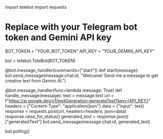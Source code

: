 import telebot
import requests

# Replace with your Telegram bot token and Gemini API key
BOT_TOKEN = "YOUR_BOT_TOKEN"
API_KEY = "YOUR_GEMINI_API_KEY"

bot = telebot.TeleBot(BOT_TOKEN)

@bot.message_handler(commands=["start"])
def start(message):
    bot.send_message(message.chat.id, "Welcome! Send me a message to get creative text from Gemini AI.")

@bot.message_handler(func=lambda message: True)
def handle_message(message):
    text = message.text
    url = f"https://ai.google.dev/v1/textGeneration:generateText?key={API_KEY}"
    headers = {"Content-Type": "application/json"}
    data = {"input": text}
    response = requests.post(url, headers=headers, json=data)
    response.raise_for_status()
    generated_text = response.json()["generatedText"]
    bot.send_message(message.chat.id, generated_text)

bot.polling()
